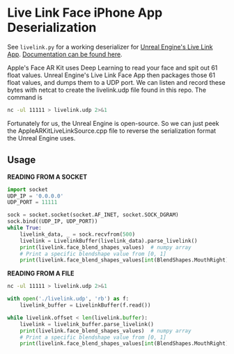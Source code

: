# Live Link Face iPhone App Deserialization

See `livelink.py` for a working deserializer for [Unreal Engine's Live Link App](https://apps.apple.com/us/app/live-link-face/id1495370836). [Documentation can be found here](https://docs.unrealengine.com/4.27/en-US/AnimatingObjects/SkeletalMeshAnimation/FacialRecordingiPhone/).

Apple's Face AR Kit uses Deep Learning to read your face and spit out 61 float values. Unreal Engine's Live Link Face App then packages those 61 float values, and dumps them to a UDP port. We can listen and record these bytes with netcat to create the livelink.udp file found in this repo. The command is

```bash
nc -ul 11111 > livelink.udp 2>&1
```

Fortunately for us, the Unreal Engine is open-source. So we can just peek the AppleARKitLiveLinkSource.cpp file to reverse the serialization format the Unreal Engine uses.

## Usage

**READING FROM A SOCKET**

```python
import socket
UDP_IP = '0.0.0.0'
UDP_PORT = 11111

sock = socket.socket(socket.AF_INET, socket.SOCK_DGRAM)
sock.bind((UDP_IP, UDP_PORT))
while True:
    livelink_data, _ = sock.recvfrom(500)
    livelink = LivelinkBuffer(livelink_data).parse_livelink()
    print(livelink.face_blend_shapes_values)  # numpy array
    # Print a specific blendshape value from [0, 1]
    print(livelink.face_blend_shapes_values[int(BlendShapes.MouthRight)])
```

**READING FROM A FILE**

```bash
nc -ul 11111 > livelink.udp 2>&1
```

```python
with open('./livelink.udp', 'rb') as f:
    livelink_buffer = LivelinkBuffer(f.read())

while livelink.offset < len(livelink.buffer):
    livelink = livelink_buffer.parse_livelink()
    print(livelink.face_blend_shapes_values)  # numpy array
    # Print a specific blendshape value from [0, 1]
    print(livelink.face_blend_shapes_values[int(BlendShapes.MouthRight)])
```
